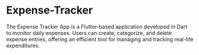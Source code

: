 # Expense-Tracker
The Expense Tracker App is a Flutter-based application developed in Dart to monitor daily expenses. Users can create, categorize, and delete expense entries, offering an efficient tool for managing and tracking real-life expenditures.
